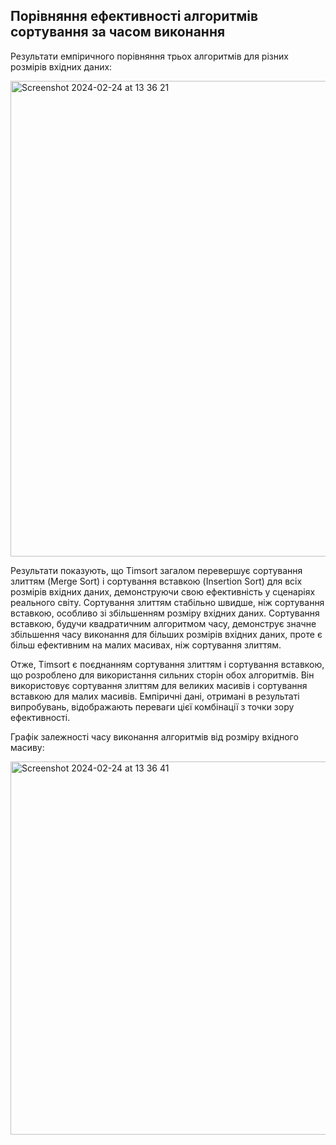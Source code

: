 ## Порівняння ефективності алгоритмів сортування за часом виконання

Результати емпіричного порівняння трьох алгоритмів для різних розмірів вхідних даних:

<img width="761" alt="Screenshot 2024-02-24 at 13 36 21" src="https://github.com/ekaterinakur/goit-algo-hw-04/assets/46135419/e9b386c1-b7c4-49c3-ba65-67826402aaba">


Результати показують, що Timsort загалом перевершує сортування злиттям (Merge Sort) і сортування вставкою (Insertion Sort) для всіх розмірів вхідних даних, 
демонструючи свою ефективність у сценаріях реального світу. 
Сортування злиттям стабільно швидше, ніж сортування вставкою, особливо зі збільшенням розміру вхідних даних.
Сортування вставкою, будучи квадратичним алгоритмом часу, демонструє значне збільшення часу виконання для більших розмірів вхідних даних,
проте є більш ефективним на малих масивах, ніж сортування злиттям.

Отже, Timsort є поєднанням сортування злиттям і сортування вставкою, що розроблено для використання сильних сторін обох алгоритмів. 
Він використовує сортування злиттям для великих масивів і сортування вставкою для малих масивів. 
Емпіричні дані, отримані в результаті випробувань, відображають переваги цієї комбінації з точки зору ефективності.


Графік залежності часу виконання алгоритмів від розміру вхідного масиву:

<img width="597" alt="Screenshot 2024-02-24 at 13 36 41" src="https://github.com/ekaterinakur/goit-algo-hw-04/assets/46135419/bd78816b-8a5e-4390-ad9e-866e354035c7">
